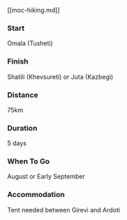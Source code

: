 [[moc-hiking.md]]

### Start

Omala (Tusheti)

### Finish

Shatili (Khevsureti) or Juta (Kazbegi)

### Distance

75km

### Duration

5 days

### When To Go

August or Early September

### Accommodation

Tent needed between Girevi and Ardoti
